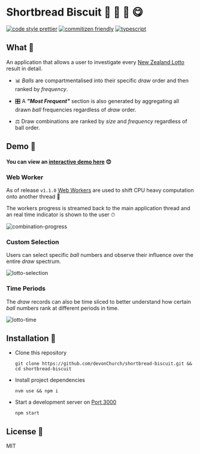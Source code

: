 # Shortbread Biscuit 🍰 🍞 🍪 😋

[![code style prettier](https://img.shields.io/badge/code_style-prettier-FF69A4.svg)](https://prettier.io/) [![commitizen friendly](https://img.shields.io/badge/commitizen-friendly-brightgreen.svg)](http://commitizen.github.io/cz-cli/) [![typescript](https://user-images.githubusercontent.com/15273233/40872275-a61d4660-669f-11e8-8edf-860f1947759f.png)](https://www.typescriptlang.org/)

## What 👋

An application that allows a user to investigate every [New Zealand Lotto](https://mylotto.co.nz/) result in detail.

- 📊 _Balls_ are compartmentalised into their specific _draw_ order and then ranked by _frequency_.

- 🎛 A _**"Most Frequent"**_ section is also generated by aggregating all drawn _ball_ frequencies regardless of _draw_ order.

- ⚖ Draw combinations are ranked by _size_ and _frequency_ regardless of ball order.

## Demo 👀

#### You can view an [interactive demo here](https://devonchurch.github.io/shortbread-biscuit/) 😊

### Web Worker

As of release `v1.1.0` [Web Workers](https://caniuse.com/#feat=webworkers) are used to shift CPU heavy computation onto another thread 🎉

The workers progress is streamed back to the main application thread and an real time indicator is shown to the user ⏱

![combination-progress](https://user-images.githubusercontent.com/15273233/51017360-b24caf00-15d8-11e9-859c-f724ada0fda4.gif)

### Custom Selection

Users can select specific _ball_ numbers and observe their influence over the entire _draw_ spectrum.

![lotto-selection](https://user-images.githubusercontent.com/15273233/50729628-07845d00-11a2-11e9-9c10-c77a08feedf1.gif)

### Time Periods

The _draw_ records can also be time sliced to better understand how certain _ball_ numbers rank at different periods in time.

![lotto-time](https://user-images.githubusercontent.com/15273233/50729629-07845d00-11a2-11e9-9e80-42354b824497.gif)

## Installation 🤖

- Clone this repository

  ```
  git clone https://github.com/devonChurch/shortbread-biscuit.git && cd shortbread-biscuit
  ```

- Install project dependencies

  ```
  nvm use && npm i
  ```

- Start a development server on [Port 3000](http://localhost:3000/)

  ```
  npm start
  ```

## License 📜

MIT
